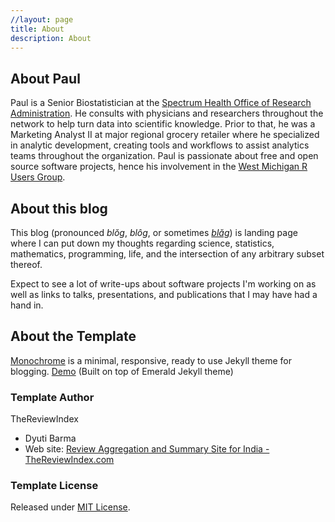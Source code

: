 ```yaml
---
//layout: page
title: About
description: About
---
```



## About Paul
Paul is a Senior Biostatistician at the [Spectrum Health Office of Research Administration](https://github.com/spectrumhealthresearch). He consults with physicians and researchers throughout the network to help turn data into scientific knowledge. Prior to that, he was a Marketing Analyst II at major regional grocery retailer where he specialized in analytic development, creating tools and workflows to assist analytics teams throughout the organization. Paul is passionate about free and open source software projects, hence his involvement in the [West Michigan R Users Group](https://westmichiganrusergroup.github.io/).

## About this blog
This blog (pronounced *blŏg*, *blôg*, or sometimes [*blăg*](https://xkcd.com/148/)) is landing page where I can put down my thoughts regarding science, statistics, mathematics, programming, life, and the intersection of any arbitrary subset thereof.

Expect to see a lot of write-ups about software projects I'm working on as well as links to talks, presentations, and publications that I may have had a hand in.

## About the Template
[Monochrome](https://github.com/dyutibarma/monochrome) is a minimal, responsive, ready to use Jekyll theme for blogging. [Demo](https://dyutibarma.github.io/monochrome/)
(Built on top of Emerald Jekyll theme)

### Template Author
TheReviewIndex

- Dyuti Barma
- Web site: [Review Aggregation and Summary Site for India - TheReviewIndex.com](https://thereviewindex.com)

### Template License
Released under [MIT License](https://opensource.org/licenses/MIT).
